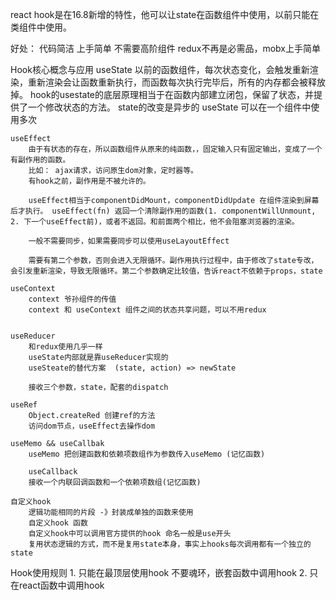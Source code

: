 react hook是在16.8新增的特性，他可以让state在函数组件中使用，以前只能在类组件中使用。

好处：
    代码简洁
    上手简单
    不需要高阶组件
    redux不再是必需品，mobx上手简单


Hook核心概念与应用
    useState
        以前的函数组件，每次状态变化，会触发重新渲染，重新渲染会让函数重新执行，而函数每次执行完毕后，所有的内存都会被释放掉。
        hook的usestate的底层原理相当于在函数内部建立闭包，保留了状态，并提供了一个修改状态的方法。
        state的改变是异步的
        useState 可以在一个组件中使用多次

    useEffect
        由于有状态的存在，所以函数组件从原来的纯函数，，固定输入只有固定输出，变成了一个有副作用的函数。
        比如： ajax请求，访问原生dom对象，定时器等。
        有hook之前，副作用是不被允许的。

        useEffect相当于componentDidMount，componentDidUpdate 在组件渲染到屏幕后才执行。 useEffect(fn) 返回一个清除副作用的函数(1. componentWillUnmount, 2. 下一个useEffect前)，或者不返回。和前面两个相比，他不会阻塞浏览器的渲染。

        一般不需要同步，如果需要同步可以使用useLayoutEffect

        需要有第二个参数，否则会进入无限循环。副作用执行过程中，由于修改了state专改，会引发重新渲染，导致无限循环。第二个参数确定比较值，告诉react不依赖于props，state

    useContext
        context 爷孙组件的传值
        context 和 useContext 组件之间的状态共享问题，可以不用redux
    

    useReducer
        和redux使用几乎一样
        useState内部就是靠useReducer实现的
        useSteate的替代方案  (state, action) => newState

        接收三个参数，state，配套的dispatch

    useRef
        Object.createRed 创建ref的方法
        访问dom节点，useEffect去操作dom

    useMemo && useCallbak
        useMemo 把创建函数和依赖项数组作为参数传入useMemo (记忆函数)
    
        useCallback
        接收一个内联回调函数和一个依赖项数组(记忆函数)

    自定义hook  
        逻辑功能相同的片段 -》封装成单独的函数来使用
        自定义hook 函数
        自定义hook中可以调用官方提供的hook 命名一般是use开头
        复用状态逻辑的方式，而不是复用state本身，事实上hooks每次调用都有一个独立的state
    
Hook使用规则
    1. 只能在最顶层使用hook 不要魂环，嵌套函数中调用hook
    2. 只在react函数中调用hook

